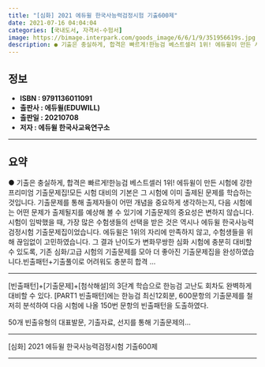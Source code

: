 ```yaml
---
title: "[심화] 2021 에듀윌 한국사능력검정시험 기출600제"
date: 2021-07-16 04:04:04
categories: [국내도서, 자격서-수험서]
image: https://bimage.interpark.com/goods_image/6/6/1/9/351956619s.jpg
description: ● 기출은 충실하게, 합격은 빠르게!한능검 베스트셀러 1위! 에듀윌이 만든 시험에 강한 프리미엄 기출문제집!모든 시험 대비의 기본은 그 시험에 이미 출제된 문제를 학습하는 것입니다. 기출문제를 통해 출제자들이 어떤 개념을 중요하게 생각하는지, 다음 시험에는 어떤 문제가 출제될지를 예상
---
```


## **정보**

- **ISBN : 9791136011091**
- **출판사 : 에듀윌(EDUWILL)**
- **출판일 : 20210708**
- **저자 : 에듀윌 한국사교육연구소**

------



## **요약**

●  기출은 충실하게, 합격은 빠르게!한능검 베스트셀러 1위! 에듀윌이 만든 시험에 강한 프리미엄 기출문제집!모든 시험 대비의 기본은 그 시험에 이미 출제된 문제를 학습하는 것입니다. 기출문제를 통해 출제자들이 어떤 개념을 중요하게 생각하는지, 다음 시험에는 어떤 문제가 출제될지를 예상해 볼 수 있기에 기출문제의 중요성은 변하지 않습니다.시험이 임박했을 때, 가장 많은 수험생들의 선택을 받은 것은 역시나 에듀윌 한국사능력검정시험 기출문제집이었습니다. 에듀윌은 1위의 자리에 만족하지 않고, 수험생들을 위해 끊임없이 고민하였습니다. 그 결과 난이도가 변화무쌍한 심화 시험에 충분히 대비할 수 있도록, 기존 심화/고급 시험의 기출문제를 모아 더 좋아진 기출문제집을 완성하였습니다.빈출패턴+기출풀이로 어려워도 충분히 합격 ...

------

[빈출패턴]+[기출문제]+[첨삭해설]의 3단계 학습으로 한능검 고난도 회차도 완벽하게 대비할 수 있다. [PART1 빈출패턴]에는 한능검 최신12회분, 600문항의 기출문제를 철저히 분석하여 다음 시험에 나올 150번 문항의 빈출패턴을 도출하였다. 

50개 빈출유형의 대표발문, 기출자료, 선지를 통해 기출문제의... 

------


[심화] 2021 에듀윌 한국사능력검정시험 기출600제 

------


